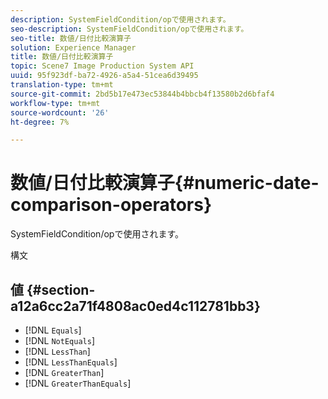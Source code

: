 ```yaml
---
description: SystemFieldCondition/opで使用されます。
seo-description: SystemFieldCondition/opで使用されます。
seo-title: 数値/日付比較演算子
solution: Experience Manager
title: 数値/日付比較演算子
topic: Scene7 Image Production System API
uuid: 95f923df-ba72-4926-a5a4-51cea6d39495
translation-type: tm+mt
source-git-commit: 2bd5b17e473ec53844b4bbcb4f13580b2d6bfaf4
workflow-type: tm+mt
source-wordcount: '26'
ht-degree: 7%

---
```



# 数値/日付比較演算子{#numeric-date-comparison-operators}

SystemFieldCondition/opで使用されます。

構文

## 値 {#section-a12a6cc2a71f4808ac0ed4c112781bb3}

* [!DNL `Equals`]
* [!DNL `NotEquals`]
* [!DNL `LessThan`]
* [!DNL `LessThanEquals`]
* [!DNL `GreaterThan`]
* [!DNL `GreaterThanEquals`]

